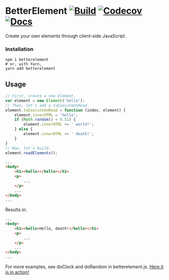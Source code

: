 # BetterElement [![Build](https://img.shields.io/travis/thatlittlegit/betterelement.svg)](https://travis-ci.org/thatlittlegit/betterelement) [![Codecov](https://img.shields.io/codecov/c/github/thatlittlegit/betterelement.svg)](https://codecov.io/gh/thatlittlegit/betterelement) [![Docs](https://inch-ci.org/github/thatlittlegit/betterelement.svg?branch=master)](https://inch-ci.org/github/thatlittlegit/betterelement)
Create your own elements through client-side JavaScript.

### Installation
```shell
npm i betterelement
# or, with Yarn,
yarn add betterelement
```
## Usage
```js
// First, create a new Element.
var element = new Element('hello');
// Then, let's add a toExecuteOnRead.
element.toExecuteOnRead = function (index, element) {
	element.innerHTML = 'hello';
	if (Math.random() < 0.51) {
		element.innerHTML += ' world!';
	} else {
		element.innerHTML += ' death!';
	}
}
// Now, let's build.
element.readElements();
```
```HTML
...
<body>
	<h1><hello></hello></h1>
	<p>
		...
	</p>
	...
</body>
...
```
Results in:
```html
...
<body>
	<h1><hello>Hello, death!</hello></h1>
	<p>
		...
	</p>
	...
</body>
...
```

For more examples, see doClock and doRandom in betterelement.js. [Here it is in action!](https://jsfiddle.net/5ubw8rLy/1)
